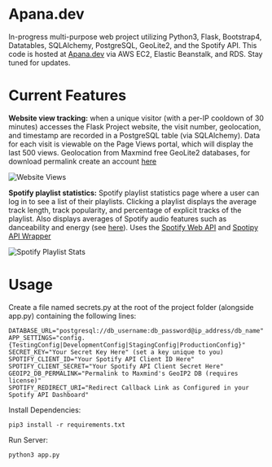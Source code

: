 # Apana.dev
In-progress multi-purpose web project utilizing Python3, Flask, Bootstrap4, Datatables, SQLAlchemy, PostgreSQL, GeoLite2, and the Spotify API.
This code is hosted at [Apana.dev](https://apana.dev/) via AWS EC2, Elastic Beanstalk, and RDS.
Stay tuned for updates. 


# Current Features


**Website view tracking:** when a unique visitor (with a per-IP cooldown of 30 minutes) accesses the Flask Project website, the visit number, geolocation, and timestamp are recorded in a PostgreSQL table (via SQLAlchemy). Data for each visit is viewable on the Page Views portal, which will display the last 500 views. Geolocation from Maxmind free GeoLite2 databases, for download permalink create an account [here](https://www.maxmind.com/en/geolite2/signup)

![Website Views](https://i.imgur.com/p7efU9Y.png "Website Views")

**Spotify playlist statistics:** Spotify playlist statistics page where a user can log in to see a list of their playlists. Clicking a playlist displays the average track length, track popularity, and percentage of explicit tracks of the playlist. Also displays averages of Spotify audio features such as danceability and energy (see [here](https://developer.spotify.com/documentation/web-api/reference/tracks/get-audio-features/)). Uses the [Spotify Web API](https://developer.spotify.com/documentation/web-api/) and [Spotipy API Wrapper](https://spotipy.readthedocs.io/en/latest/)

![Spotify Playlist Stats](https://i.imgur.com/1KCOecm.png "Spotify Playlist Stats")

# Usage

Create a file named secrets.py at the root of the project folder (alongside app.py) containing the following lines:

```
DATABASE_URL="postgresql://db_username:db_password@ip_address/db_name"
APP_SETTINGS="config.{TestingConfig|DevelopmentConfig|StagingConfig|ProductionConfig}"
SECRET_KEY="Your Secret Key Here" (set a key unique to you)
SPOTIFY_CLIENT_ID="Your Spotify API Client ID Here"
SPOTIFY_CLIENT_SECRET="Your Spotify API Client Secret Here"
GEOIP2_DB_PERMALINK="Permalink to Maxmind's GeoIP2 DB (requires license)"
SPOTIFY_REDIRECT_URI="Redirect Callback Link as Configured in your Spotify API Dashboard"
```

Install Dependencies:

```
pip3 install -r requirements.txt
```

Run Server:

```
python3 app.py
```
